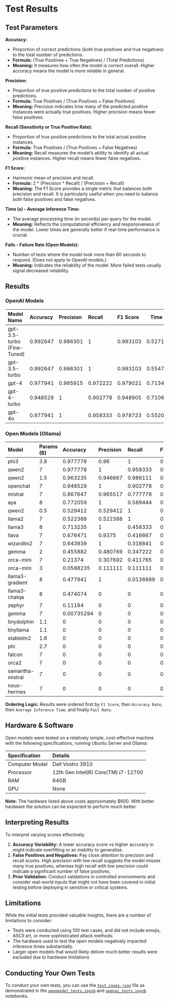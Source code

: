 # Test Results

## Test Parameters

**Accuracy:**

- Proportion of correct predictions (both true positives and true negatives) to the total number of predictions.
- **Formula:** (True Positives + True Negatives) / (Total Predictions)
- **Meaning:** It measures how often the model is correct overall. Higher accuracy means the model is more reliable in general.

**Precision:**

- Proportion of true positive predictions to the total number of positive predictions.
- **Formula:** True Positives / (True Positives + False Positives)
- **Meaning:** Precision indicates how many of the predicted positive instances were actually true positives. Higher precision means fewer false positives.

**Recall (Sensitivity or True Positive Rate):**

- Proportion of true positive predictions to the total actual positive instances.
- **Formula:** True Positives / (True Positives + False Negatives)
- **Meaning:** Recall measures the model’s ability to identify all actual positive instances. Higher recall means fewer false negatives.

**F1 Score:**

- Harmonic mean of precision and recall.
- **Formula:** 2 * (Precision * Recall) / (Precision + Recall)
- **Meaning:** The F1 Score provides a single metric that balances both precision and recall. It is particularly useful when you need to balance both false positives and false negatives.

**Time (s) - Average Inference Time:**

- The average processing time (in seconds) per query for the model.
- **Meaning:** Reflects the computational efficiency and responsiveness of the model. Lower times are generally better if real-time performance is crucial.

**Fails - Failure Rate (Open Models):**

- Number of tests where the model took more than 60 seconds to respond. (Does not apply to OpenAI models.)
- **Meaning:** Indicates the reliability of the model. More failed tests usually signal decreased reliability.

## Results

### OpenAI Models

| Model Name                 | Accuracy | Precision | Recall   | F1 Score | Time (s) |
|:---------------------------|:---------|:----------|:---------|:---------|---------:|
| gpt-3.5-turbo (Fine-Tuned) | 0.992647 | 0.986301  | 1        | 0.993103 | 0.527184 |
| gpt-3.5-turbo              | 0.992647 | 0.986301  | 1        | 0.993103 | 0.554754 |
| gpt-4                      | 0.977941 | 0.985915  | 0.972222 | 0.979021 | 0.713412 |
| gpt-4-turbo                | 0.948529 | 1         | 0.902778 | 0.948905 | 0.710608 |
| gpt-4o                     | 0.977941 | 1         | 0.958333 | 0.978723 | 0.552098 |

### Open Models (Ollama)

| Model             | Params (B) | Accuracy | Precision | Recall   | F1 Score | Time (s) | Fails |
|:------------------|:-----------|:---------|:----------|:---------|:---------|:---------|:------|
| phi3              | 3.8        | 0.977778 | 0.96      | 1        | 0.979592 | 5.28389  |     1 |
| qwen2             | 7          | 0.977778 | 1         | 0.958333 | 0.978723 | 6.40025  |     1 |
| qwen2             | 1.5        | 0.963235 | 0.946667  | 0.986111 | 0.965986 | 1.48894  |     0 |
| openchat          | 7          | 0.948529 | 1         | 0.902778 | 0.948905 | 8.063    |     0 |
| mistral           | 7          | 0.867647 | 0.965517  | 0.777778 | 0.861538 | 7.90731  |     0 |
| aya               | 8          | 0.772059 | 1         | 0.569444 | 0.725664 | 10.0726  |     0 |
| qwen2             | 0.5        | 0.529412 | 0.529412  | 1        | 0.692308 | 0.624812 |     0 |
| llama2            | 7          | 0.522388 | 0.522388  | 1        | 0.686275 | 7.86038  |     2 |
| llama3            | 8          | 0.713235 | 1         | 0.458333 | 0.628571 | 7.10806  |     0 |
| llava             | 7          | 0.676471 | 0.9375    | 0.416667 | 0.576923 | 7.89053  |     0 |
| wizardlm2         | 7          | 0.643939 | 1         | 0.318841 | 0.483516 | 8.42673  |     4 |
| gemma             | 2          | 0.455882 | 0.480769  | 0.347222 | 0.403226 | 2.11025  |     0 |
| orca-mini         | 7          | 0.21374  | 0.307692  | 0.411765 | 0.352201 | 9.75878  |     5 |
| orca-mini         | 3          | 0.0588235| 0.111111  | 0.111111 | 0.111111 | 3.83224  |     0 |
| llama3-gradient   | 8          | 0.477941 | 1         | 0.0138889| 0.027397 | 7.08649  |     0 |
| llama3-chatqa     | 8          | 0.474074 | 0         | 0        | 0        | 12.5904  |     1 |
| zephyr            | 7          | 0.11194  | 0         | 0        | 0        | 12.5892  |     2 |
| gemma             | 7          | 0.00735294| 0        | 0        | 0        | 7.85601  |     0 |
| tinydolphin       | 1.1        | 0        | 0         | 0        | 0        | 1.47554  |     0 |
| tinyllama         | 1.1        | 0        | 0         | 0        | 0        | 1.47945  |     2 |
| stablelm2         | 1.6        | 0        | 0         | 0        | 0        | 3.26776  |     0 |
| phi               | 2.7        | 0        | 0         | 0        | 0        | 3.60273  |     2 |
| falcon            | 7          | 0        | 0         | 0        | 0        | 7.20842  |     0 |
| orca2             | 7          | 0        | 0         | 0        | 0        | 8.16587  |     2 |
| samantha-mistral  | 7          | 0        | 0         | 0        | 0        | 8.46869  |     2 |
| nous-hermes       | 7          | 0        | 0         | 0        | 0        | 13.8335  |     1 |

**Ordering Logic:** Results were ordered first by `F1 Score`, then `Accuracy Rate`, then `Average Inference Time`, and finally `Fail Rate`.

## Hardware & Software

Open models were tested on a relatively simple, cost-effective machine with the following specifications, running Ubuntu Server and Ollama:

| Specification  | Details                             |
|:---------------|:------------------------------------|
| Computer Model | Dell Vostro 3910                    |
| Processor      | 12th Gen Intel(R) Core(TM) i7-12700 |
| RAM            | 64GB                                |
| GPU            | None                                |

**Note:** The hardware listed above costs approximately $600. With better hardware the solution can be expected to perform much better.

## Interpreting Results

To interpret varying scores effectively:

1. **Accuracy Variability:** A lower accuracy score vs higher accuracy in might indicate overfitting or an inability to generalize.
2. **False Positives and Negatives:** Pay close attention to precision and recall scores. High precision with low recall suggests the model misses many true positives, whereas high recall with low precision could indicate a significant number of false positives.
3. **Prior Validation:** Conduct validations in controlled environments and consider real-world inputs that might not have been covered in initial testing before deploying in sensitive or critical systems.

## Limitations

While the initial tests provided valuable insights, there are a number of limitations to consider:

- Tests were conducted using 100 test cases, and did not include emojis, ASCII art, or more sophisticated attack methods.
- The hardware used to test the open models negatively impacted inference times substantially.
- Larger open models that would likely deliver much better results were excluded due to hardware limitations

## Conducting Your Own Tests

To conduct your own tests, you can use the [`test_cases.json`](/tests/test_cases.json) file as demonstrated in the [`openmodel_tests.ipynb`](/tests/openmodel_tests.ipynb) and  [`openai_tests.ipynb`](/tests/openai_tests.ipynb) notebooks.